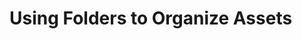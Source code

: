 # Using Folders to Organize Assets

<!-- <div class="ahead">
<h4>Exercise Goals</h4>
<ul>
    <li>Create folders for Documents and Media</li>
    <li>Create a folder for Web Content</li>
    <ul>
    	<li>Add restrictions to the folder</li>
    	<li>Add new Web Content to the folder and go through the Single Reviewer workflow</li>
    </ul>
</ul>
</div>

## Create a Folder Structure for the Livingstone Loop Documents and Media

1. **Open** the _Menu_.
* **Click** on the _Site Selector_ in the _Site Administration_ panel.
* **Click** on the _Livingstone Loop_ site (if you're not already there from the previous exercise).
* **Go to** _`Content & Data → Documents and Media`_ in the _Site Administration_ panel.  
* **Click** the _Add_ button.  
* **Choose** _Folder_.  
* **Type** `Human Resources` for the  _Name_.  
* **Click** the _Save_ button at the bottom.
* **Click** the _Add_ button.  
* **Choose** _Folder_.  
* **Type** `Employee Collaboration` for the  _Name_.  
* **Click** the _Save_ button at the bottom.
* **Click** the _Add_ button.  
* **Choose** _Folder_.  
* **Type** `Site Content` for the _Name_.  
* **Click** the _Save_ button at the bottom.

<img src="../images/livingstone-loop-folders.png" style="max-height:30%;"> 

## Add Sub-Folders to Human Resources

1. **Click** the _Human Resources_ folder.
* **Click** the _Add_ button.  
* **Choose** _Folder_.  
* **Type** `Employee Records` for the  _Name_.  
* **Click** the _Save_ button at the bottom.
* **Click** the _Add_ button.  
* **Choose** _Folder_.  
* **Type** `Contracts` for the  _Name_.  
* **Click** the _Save_ button at the bottom.
* **Click** the _Add_ button.  
* **Choose** _Folder_.  
* **Type** `Onboarding` for the  _Name_.  
* **Click** the _Save_ button at the bottom.

<img src="../images/hr-folders.png" style="max-height:20%;"> 

## Move Existing Files to the Appropriate Folders

1. **Click** the _Documents and Media_ tab at the top of the page.
* **Check** the box next to `handbook.pdf`.
* **Click** _Move_ in the bar that popped up at the top of the page.
* **Click** _Human Resources_.
* **Click** the _Select_ button next to _Onboarding_.
* **Check** the box next to `Omar Miles Employee Record`.
* **Click** _Move_ in the bar that popped up at the top of the page.
* **Click** _Human Resources_.
* **Click** the _Select_ button next to _Employee Records_.

<img src="../images/files-moved.png" style="max-height:20%;"> 

## Create a Folder for Livingstone Hotels & Resorts Web Content

1. **Open** the _Menu_.
* **Click** on the _Site Selector_ in the _Site Administration_ panel.
* **Click** on the _Livingstone Hotels & Resorts_ site.
* **Go to** _`Content & Data → Web Content`_ in the _Site Administration_ panel.  
* **Click** the _Add_ button.  
* **Choose** _Folder_.  
* **Type** `Special Offers` for the _Name_.  
* **Click** the _Save_ button at the bottom.

<img src="../images/new-offers-folder.png" style="max-height:20%;">

## Add a Workflow to Our Folder

1. **Click** the _Options_ icon next to the folder we just created.  
* **Choose** _Edit_.  
* **Click** the _Structure Restrictions and Workflow_ to display a list of settings.  
* **Click** the radio button next to _Default Workflow for This Folder (Special Offers)_.  
* **Choose** _Single Approver_ from the drop-down.  
* **Click** the _Save_ button.

<img src="../images/folder-restriction-offers.png" style="max-height:20%;">

## Import the Offers Structure and Template

1. **Click** the _Options_ icon at the top right. 
* **Choose** _Export/Import_.
* **Click** the _Import_ tab.
* **Click** on the _Select File_ button.
* **Choose** the `offers.lar` from your module exercises folder.  
* **Click** _`Continue → Import`_.   
* **Close** the pop-up.  

<img src="../images/offers-imported.png" style="max-height: 16%">

## Move the Imported Files to the Appropriate Folders

1. **Check** the box next to the _Hotel Americana Special Offer_.
* **Click** _Move_ in the bar that popped up at the top of the page.
* **Click** the _Select_ button.
* **Click** the _Add_ icon next to _Home_.
* **Choose** _Special Offers_.
* **Click** _Done_.
* **Click** _Move_.

<img src="../images/web-content-moved.png" style="max-height:16%;"> 

## Add a New Offer to Our Folder

1. **Click** the _Special Offers_ folder.
* **Click** the _Add_ button.
* **Choose** _Special Offers_.
* **Type** `Bavarian Special Offer` as the _Title_ at the top of the page and in the _Title_ field.
* **Open** the `bavaria.txt` file found in your module exercises folder.
* **Copy** the contents of the document.
* **Paste** the text from `bavaria.txt` beneath the image in the _Offer Text_ field.
* **Click** on _Select_ below the _Offer Image_ field.
* **Click** _Select File_.
* **Choose** the `bavaria.jpg` file from your module exercises folder.
* **Click** _Add_.
* **Click** _Default Template_ in the panel on the right.
* **Click** _Select_ under the _Default Template_ section of the _Properties_ panel.
* **Choose** _Special Offers_.
	- Your browser may open a pop-up. Click _Ok_ if it does.
* **Click** the _Submit for Publication_ button at the top right corner of the page.

<img src="../images/pending-offer.png" style="max-height:40%;">

## Assign the Content to Yourself for Review

1. **Click** on the _User_ icon in the top right corner of the page.  
* **Choose** _Notifications_.  
* **Click** the top notification.
	- This should read `Josiah Copeland sent you a Web Content Article for review in the workflow.`
* **Click** the _Options_ icon to the right of _Assigned to_.  
* **Choose** _Assign to Me_.  
* **Type** `Reviewing the offer` under _Comment_.  
* **Click** the _Done_ button.

<img src="../images/assigned-to-me.png" style="max-height:16%;">

## Approve the New Content

1. **Click** the _View_ icon on the right under the _Preview of Web Content Article_ section.  
* **Click** the _Back_ button at the top left after looking over the content.  
* **Type** `Looks good!` in the _Comments_ section.  
* **Click** _Reply_.  
* **Click** the _Options_ icon in the top right.  
* **Choose** _Approve_.  
* **Type** `Good to go`.  
* **Click** the _Done_ button.
	- You will be redirected to a page called _My Workflow Tasks_. It should now be empty.

<img src="../images/review-completed.png" style="max-height:24%;">

---

## Bonus Exercises

1. Create a folder structure for the Web Content in the _Livingstone Hotels & Resorts_ site. Make sure to include folders for headings, footers, calls to action, and promoted content.
2. Add a folder to the _Documents and Media_ repository in the _Livingstone Life_ site called _Blog Images_. Assign the _Single Approver_ workflow to the new folder. -->
